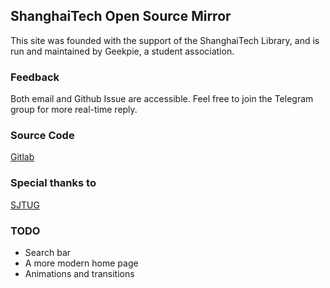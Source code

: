 ## ShanghaiTech Open Source Mirror

This site was founded with the support of the ShanghaiTech Library, and is run and maintained by Geekpie, a student association.

### Feedback

Both email and Github Issue are accessible. Feel free to join the Telegram group for more real-time reply.

### Source Code

[Gitlab](https://gitlab.isp.moe/geekpie/shanghaitech-mirror-frontend)

### Special thanks to

[SJTUG](https://github.com/sjtug/lug)

### TODO

- Search bar
- A more modern home page
- Animations and transitions